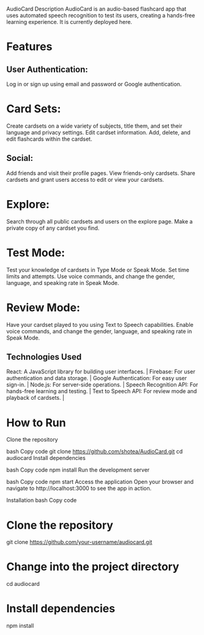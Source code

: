 AudioCard
Description
AudioCard is an audio-based flashcard app that uses automated speech recognition to test its users, creating a hands-free learning experience. It is currently deployed here.

# Features
## User Authentication:
Log in or sign up using email and password or Google authentication.

# Card Sets:
Create cardsets on a wide variety of subjects, title them, and set their language and privacy settings.
Edit cardset information.
Add, delete, and edit flashcards within the cardset.

## Social:
Add friends and visit their profile pages.
View friends-only cardsets.
Share cardsets and grant users access to edit or view your cardsets.

# Explore:
Search through all public cardsets and users on the explore page.
Make a private copy of any cardset you find.

# Test Mode:
Test your knowledge of cardsets in Type Mode or Speak Mode.
Set time limits and attempts.
Use voice commands, and change the gender, language, and speaking rate in Speak Mode.

# Review Mode:
Have your cardset played to you using Text to Speech capabilities.
Enable voice commands, and change the gender, language, and speaking rate in Speak Mode.

## Technologies Used
React: A JavaScript library for building user interfaces. |
Firebase: For user authentication and data storage. |
Google Authentication: For easy user sign-in. |
Node.js: For server-side operations. |
Speech Recognition API: For hands-free learning and testing. |
Text to Speech API: For review mode and playback of cardsets. |

# How to Run
Clone the repository

bash
Copy code
git clone https://github.com/shotea/AudioCard.git
cd audiocard
Install dependencies

bash
Copy code
npm install
Run the development server

bash
Copy code
npm start
Access the application
Open your browser and navigate to http://localhost:3000 to see the app in action.

Installation
bash
Copy code
# Clone the repository
git clone https://github.com/your-username/audiocard.git

# Change into the project directory
cd audiocard

# Install dependencies
npm install
